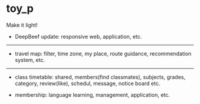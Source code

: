 # toy_p
Make it light!
- DeepBeef update: responsive web, application, etc.
---
- travel map: filter, time zone, my place, route guidance, recommendation system, etc.
---
- class timetable: shared, members(find classmates), subjects, grades, category, review(like), schedul, message, notice board etc.

- membership: language learning, management, application, etc.
